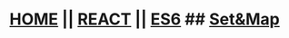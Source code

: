 # [HOME](https://tangdexin.github.io)  ||  [REACT](https://tangdexin.github.io/react/index)  ||  [ES6](tangdexin.github.io/react/ES6/index) ## [Set&Map](tangdexin.github.io/react/ES6/Set&Map)
